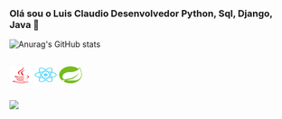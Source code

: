 ### Olá sou o Luis Claudio  Desenvolvedor Python, Sql, Django, Java 👋


![Anurag's GitHub stats](https://github-readme-stats.vercel.app/api?username=luisclaudio29&show_icons=true&theme=radical)





<div style="display: inline_block"><br>
  <img align="center" alt="Luis-Java" height="30" width="40" src="https://raw.githubusercontent.com/devicons/devicon/master/icons/java/java-plain.svg">
  
  <img align="center" alt="Luis-Python" height="30" width="40" src="https://raw.githubusercontent.com/devicons/devicon/master/icons/react/react-original.svg">

  <img align="center" alt="Luis-Spring" height="30" width="40" src="https://raw.githubusercontent.com/devicons/devicon/master/icons/spring/spring-original.svg">

</div> 

  
  ##
 
<div> 
  
  
  <a href="https://www.linkedin.com/in/luis-claudio-201420215" target="_blank"><img src="https://img.shields.io/badge/-LinkedIn-%230077B5?style=for-the-badge&logo=linkedin&logoColor=white" target="_blank"></a> 
  
</div>          
